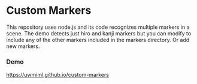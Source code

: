 # Custom Markers

This repository uses node.js and its code recognizes multiple markers in a scene. The demo detects just hiro and kanji
markers but you can modify to include any of the other markers included in the markers directory. Or add new markers.

### Demo
https://uwmiml.github.io/custom-markers
